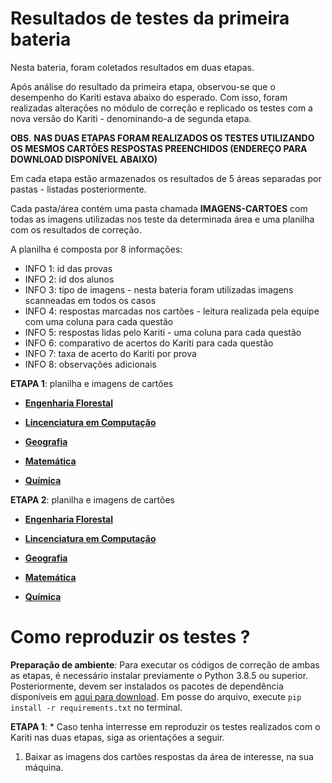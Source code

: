 # **Resultados de testes da primeira bateria**

Nesta bateria, foram coletados resultados em duas etapas.

Após análise do resultado da primeira etapa, observou-se que o desempenho do Kariti estava abaixo do esperado. Com isso, foram realizadas alterações no módulo de correção e replicado os testes com a nova versão do Kariti - denominando-a de segunda etapa.

**OBS**. **NAS DUAS ETAPAS FORAM REALIZADOS OS TESTES UTILIZANDO OS MESMOS CARTÕES RESPOSTAS PREENCHIDOS (ENDEREÇO PARA DOWNLOAD DISPONÍVEL ABAIXO)**

Em cada etapa estão armazenados os resultados de 5 áreas separadas por pastas - listadas posteriormente.

Cada pasta/área contém uma pasta chamada **IMAGENS-CARTOES** com todas as imagens utilizadas nos teste da determinada área e uma planilha com os resultados de correção.

A planilha é composta por 8 informações:
  * INFO 1: id das provas                            
  * INFO 2: id dos alunos                            
  * INFO 3: tipo de imagens - nesta bateria foram utilizadas imagens scanneadas em todos os casos                         
  * INFO 4: respostas marcadas nos cartões - leitura realizada pela equipe com uma coluna para cada questão          
  * INFO 5: respostas lidas pelo Kariti - uma coluna para cada questão
  * INFO 6: comparativo de acertos do Kariti para cada questão
  * INFO 7: taxa de acerto do Kariti por prova
  * INFO 8: observações adicionais

**ETAPA 1**: planilha e imagens de cartões
  
  * [**Engenharia Florestal**](https://drive.google.com/drive/folders/1vdOpe2z-1R9QCWAHhGu8EjI3RYCK2dmR?usp=drive_link)
  
  * [**Lincenciatura em Computação**](https://drive.google.com/drive/folders/1-F5p1pxCkCyTHuRTXD9VwIbtSa_0Ky5F?usp=drive_link)
  
  * [**Geografia**](https://drive.google.com/drive/folders/1bvu3uqYXaX0jSVXLc5JLk6jr1nVc3Eq6?usp=drive_link)
  
  * [**Matemática**](https://drive.google.com/drive/folders/1AE9yZ8S4ivnZwtebqB8XWW9vyB7MgAR_?usp=drive_link)
  
  * [**Química**](https://drive.google.com/drive/folders/1yWxFRYng6wU8FaZAFhqjSMKgX9HjEOHw?usp=drive_link)
  
**ETAPA 2**: planilha e imagens de cartões
  
  * [**Engenharia Florestal**](https://drive.google.com/drive/folders/1HlIPCIyqhPNV08gmfWpft1ZJTD7WxJfI?usp=drive_link)
  
  * [**Lincenciatura em Computação**](https://drive.google.com/drive/folders/13CiVSJaUSDJ_BLm5c3SBLrB8QYnwxfNR?usp=drive_link)
  
  * [**Geografia**](https://drive.google.com/drive/folders/1kzteAFRs5qbjae_T7ffD7eNUIeZRvDyC?usp=drive_link)
  
  * [**Matemática**](https://drive.google.com/drive/folders/1Z7r7FItqive3M8ISNJvVBGjSBYQdt8Dd?usp=drive_link)
  
  * [**Química**](https://drive.google.com/drive/folders/1KeP2F39zn3ofKF1gLN_awl3TdXP27ORF?usp=drive_link)

# Como reproduzir os testes ?

**Preparação de ambiente**: Para executar os códigos de correção de ambas as etapas, é necessário instalar previamente o Python 3.8.5 ou superior. Posteriormente, devem ser instalados os pacotes de dependência disponíveis em [aqui para download](blob/main/requirements.txt). Em posse do arquivo, execute `pip install -r requirements.txt` no terminal.

**ETAPA 1**: 
  * 
 Caso tenha interresse em reproduzir os testes realizados com o Kariti nas duas etapas, siga as orientações a seguir.

 1. Baixar as imagens dos cartões respostas da área de interesse, na sua máquina.

  
